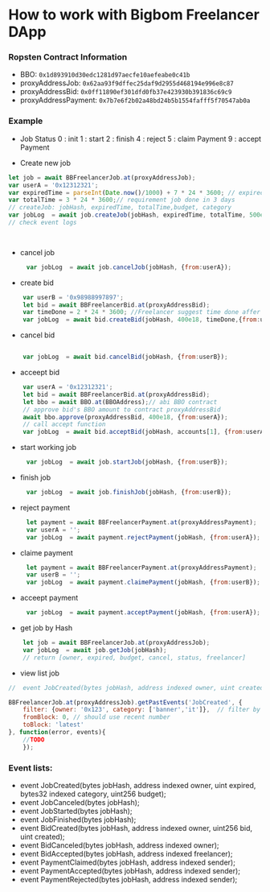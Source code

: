 
# How to work with Bigbom Freelancer DApp

### Ropsten Contract Information 

* BBO: `0x1d893910d30edc1281d97aecfe10aefeabe0c41b`
* proxyAddressJob: `0x62aa93f9dffec25daf9d2955d468194e996e8c87`
* proxyAddressBid: `0x0ff11890ef301dfd0fb37e423930b391836c69c9`
* proxyAddressPayment: `0x7b7e6f2b02a48bd24b5b1554fafff5f70547ab0a`

### Example

* Job Status
	0 : init 
	1 : start 
	2 : finish 
	4 : reject
	5 : claim Payment
	9 : accept Payment

* Create new job

```javascript
let job = await BBFreelancerJob.at(proxyAddressJob);
var userA = '0x12312321';
var expiredTime = parseInt(Date.now()/1000) + 7 * 24 * 3600; // expired after 7 days
var totalTime = 3 * 24 * 3600;// requirement job done in 3 days 
// createJob: jobHash, expiredTime, totalTime,budget, category
var jobLog  = await job.createJob(jobHash, expiredTime, totalTime, 500e18, 'banner', {from:userA});
// check event logs

    
```

* cancel job 
```javascript
     var jobLog  = await job.cancelJob(jobHash, {from:userA});
```
* create bid

```javascript
    var userB = '0x98988997897';
    let bid = await BBFreelancerBid.at(proxyAddressBid);
    var timeDone = 2 * 24 * 3600; //Freelancer suggest time done affer 2 days
    var jobLog  = await bid.createBid(jobHash, 400e18, timeDone,{from:userB});
```

* cancel bid
```javascript

    var jobLog  = await bid.cancelBid(jobHash, {from:userB});
```

* acceept bid
```javascript
	var userA = '0x12312321';
    let bid = await BBFreelancerBid.at(proxyAddressBid);
    let bbo = await BBO.at(BBOAddress);// abi BBO contract
    // approve bid's BBO amount to contract proxyAddressBid
    await bbo.approve(proxyAddressBid, 400e18, {from:userA});
    // call accept function
    var jobLog  = await bid.acceptBid(jobHash, accounts[1], {from:userA});
```
* start working job
```javascript
     var jobLog  = await job.startJob(jobHash, {from:userB});
```
* finish job
```javascript
     var jobLog  = await job.finishJob(jobHash, {from:userB});
```
* reject payment
```javascript
     let payment = await BBFreelancerPayment.at(proxyAddressPayment);
     var userA = '';
     var jobLog  = await payment.rejectPayment(jobHash, {from:userA});
```
* claime payment
```javascript
     let payment = await BBFreelancerPayment.at(proxyAddressPayment);
     var userB = '';
     var jobLog  = await payment.claimePayment(jobHash, {from:userB});
```
* acceept payment
```javascript
     var jobLog  = await payment.acceptPayment(jobHash, {from:userA});
```
* get job by Hash
```javascript
    let job = await BBFreelancerJob.at(proxyAddressJob);
    var jobLog  = await job.getJob(jobHash);
    // return [owner, expired, budget, cancel, status, freelancer]
```

* view list job

```javascript
//  event JobCreated(bytes jobHash, address indexed owner, uint created, string category);

BBFreelancerJob.at(proxyAddressJob).getPastEvents('JobCreated', {
    filter: {owner: '0x123', category: ['banner','it']},  // filter by owner, category
    fromBlock: 0, // should use recent number
    toBlock: 'latest'
}, function(error, events){
	//TODO
	});
```

### Event lists:

- event JobCreated(bytes jobHash, address indexed owner, uint expired, bytes32 indexed category, uint256  budget);
- event JobCanceled(bytes jobHash);
- event JobStarted(bytes jobHash);
- event JobFinished(bytes jobHash);
- event BidCreated(bytes jobHash, address indexed owner, uint256 bid, uint created);
- event BidCanceled(bytes jobHash, address indexed owner);
- event BidAccepted(bytes jobHash, address indexed freelancer);
- event PaymentClaimed(bytes jobHash, address indexed sender);
- event PaymentAccepted(bytes jobHash, address indexed sender);
- event PaymentRejected(bytes jobHash, address indexed sender);
